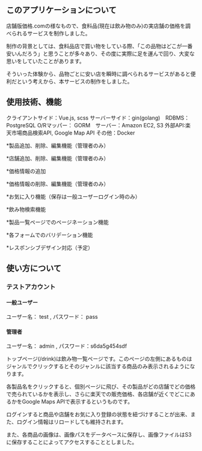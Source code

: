 ## このアプリケーションについて
店舗版価格.comの様なもので、食料品(現在は飲み物のみ)の実店舗の価格を調べられるサービスを制作しました。

制作の背景としては、食料品店で買い物をしている際、「この品物はどこが一番安いんだろう」と思うことが多々あり、その度に実際に足を運んで回り、大変な思いをしていたことがあります。

そういった体験から、品物ごとに安い店を瞬時に調べられるサービスがあると便利だという考えから、本サービスの制作をしました。
  
## 使用技術、機能
  
 クライアントサイド：Vue.js, scss サーバーサイド：gin(golang)　RDBMS：PostgreSQL O/Rマッパー： GORM　サーバー：Amazon EC2, S3 外部API:楽天市場商品検索API, Google Map API その他：Docker
 
  *製品追加、削除、編集機能（管理者のみ）
  
  *店舗追加、削除、編集機能（管理者のみ）
  
  *価格情報の追加
  
  *価格情報の削除、編集機能（管理者のみ）
  
  *お気に入り機能（保存は一般ユーザーログイン時のみ）
  
  *飲み物検索機能
  
  *製品一覧ページでのページネーション機能
  
  *各フォームでのバリデーション機能
  
  *レスポンシブデザイン対応（予定）
 
## 使い方について
### テストアカウント
#### 一般ユーザー
ユーザー名： test , パスワード： pass
#### 管理者
ユーザー名： admin , パスワード：s6da5g454sdf

トップページ(/drink)は飲み物一覧ページです。このページの左側にあるものはジャンルでクリックするとそのジャンルに該当する商品のみ表示されるようになります。

各製品名をクリックすると、個別ページに飛び、その製品がどの店舗でどの価格で売られているかを表示し、さらに楽天での販売価格、各店舗が近くでどこにあるかをGoogle Maps APIで表示するというものです。

ログインすると商品や店舗をお気に入り登録の状態を紐づけすることが出来、また、ログイン情報はリロードしても維持されます。

また、各商品の画像は、画像パスをデータベースに保存し、画像ファイルはS3に保存することによってアクセスすることとしました。

